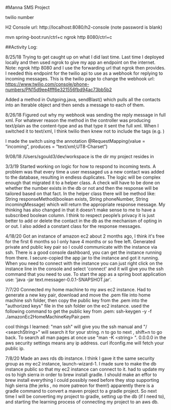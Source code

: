 #Manna SMS Project



twilio number

H2 Console url: http://localhost:8080/h2-console (note password is blank)

mvn spring-boot:run/ctrl+c
ngrok http 8080/ctrl+c

##Activity Log:

8/25/18 
Trying to get caught up on what I did last time. Last time I deployed locally and then used ngrok to give my app an endpoint on the internet. Note: ngrok http 8080 and I use the forwarding url that ngrok then provides. I needed this endpoint for the twilio api to use as a webhook for replying to incoming messages. This is the twilio page to change the webhook url: https://www.twilio.com/console/phone-numbers/PN15d9ee4fff6e321556fbd94ac73bb5b2 

Added a method in Outgoing.java, sendBlast() which pulls all the contacts into an Iterable object and then sends a message to each of them.

8/26/18
Figured out why my webhook was sending the reply message in full xml. For whatever reason the method in the controller was producing text/plain as the content-type and as that type it sent the full xml. When I switched it to text/xml, I think twilio then knew not to include the tags (e.g. <Response><Message>) 

I made the switch using the annotation @RequestMapping(value = “incoming”, produces = “text/xml;UT8-Charset”)

 9/08/18
/Users/sgould3/dev/workspace is the dir my project resides in


3/3/19
	Started working on logic for how to respond to incoming texts. A problem was that every time a user messaged us a new contact was added to the database, resulting in endless duplicates. The logic will be complex enough that migrated it to a helper class. A check will have to be done on whether the number exists in the db or not and then the response will be tailored based on that fact. In the helper class there will be method like:
String responseMethod(boolean exists, String phoneNumber, String incomingMessage) which will return the appropriate response message.
	My thinking has also changed in that it doesn’t make sense to me to have a subscribed boolean column. I think to respect people’s privacy it is just better to add or delete the contact in the db as the mechanism of opting in or out. 
	I also added a constant class for the response messages. 

4/18/20
Got an instance of amazon ec2 about 2 months ago, I think it's free for the first 6 months so I only have 4 months or
 so free left. Generated private and public key pair so I could communicate with the instance via ssh. There is a
  good console dashboard, you can get the instance running from there. I secure-copied the app jar to the instance
   and got it running. When you need to connect with the instance you can just right click on the instance line in
    the console and select 'connect' and it will give you the ssh command that you need to use. To start the app as a
     spring boot application use: 'java -jar text.messager-0.0.1-SNAPSHOT.jar'. 

7/7/20
Connected my home machine to my aws ec2 instance. Had to generate a new key
 pair, download and move the .pem file into home machine ssh folder, then copy
  the public key from the .pem into the "authorized keys" file in the ssh
   folder on the ec2 instance. used the following command to get the public
    key from .pem: ssh-keygen -y -f ./amazonEc2HomeMachineKeyPair.pem
   
   cool things I learned: "man ssh" will give you the ssh manual and
    "/ \<searchString>" will search it for your string. n to go to next
    , shift+n to go back. To search all man pages at once use "man -K \<string>
    ". 0.0.0.0 in the aws security settings means any ip address. curl
     ifconfig.me will fetch your public ip.
     
7/8/20
Made an aws rds db instance. I think I gave it the same security group as my
 ec2 instance, launch-wizard-1. I made sure to make the db instance public so
  that my ec2 instance can connect to it.
  had to update my
  os to high sierra in order
  to brew install gradle. I should make an effor to brew install everything I
   could possibly need before they stop supporting high sierra (the jerks
   , no more patreon for them!)
   apparently there
   is a gradle command to convert a
   maven project to a gradle project. So next time I will be converting my
    project to gradle, setting up the db (if I need to), and starting the
     learning process of connecting my project to an aws db. 